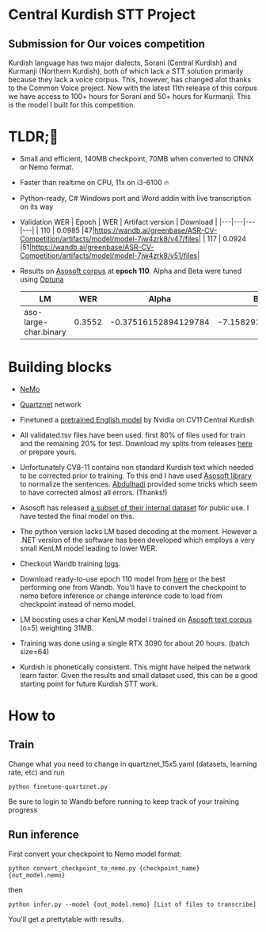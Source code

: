 
  

# Central Kurdish STT Project

  

## Submission for Our voices competition

  

  

Kurdish language has two major dialects, Sorani (Central Kurdish) and Kurmanji (Northern Kurdish), both of which lack a STT solution primarily because they lack a voice corpus. This, however, has changed alot thanks to the Common Voice project. Now with the latest 11th release of this corpus we have access to 100+ hours for Sorani and 50+ hours for Kurmanji. This is the model I built for this competition.

  

# TLDR;🤌

  

- Small and efficient, 140MB checkpoint, 70MB when converted to ONNX or Nemo format.

- Faster than realtime on CPU, 11x on i3-6100 🔥

- Python-ready, C# Windows port and Word addin with live transcription on its way

- Validation WER
  | Epoch | WER | Artifact version | Download |
  |---|---|---|---|
  | 110 | 0.0985 |47|https://wandb.ai/greenbase/ASR-CV-Competition/artifacts/model/model-7jw4zrk8/v47/files|
  | 117 | 0.0924 |51|https://wandb.ai/greenbase/ASR-CV-Competition/artifacts/model/model-7jw4zrk8/v51/files|

- Results on [Asosoft corpus](https://github.com/AsoSoft/AsoSoft-Speech-Corpus) at **epoch 110**. Alpha and Beta were tuned using [Optuna](https://github.com/optuna/optuna)

  | LM | WER | Alpha | Beta |
  |---|---|---|---|
  | aso-large-char.binary | 0.3552 |-0.37516152894129784|-7.158291775224047|

# Building blocks

  

- [NeMo](https://github.com/NVIDIA/NeMo)

- [Quartznet](https://arxiv.org/abs/1910.10261) network

- Finetuned a [pretrained English model](https://catalog.ngc.nvidia.com/orgs/nvidia/teams/nemo/models/stt_es_quartznet15x5) by Nvidia on CV11 Central Kurdish

- All validated.tsv files have been used. first 80% of files used for train and the remaining 20% for test. Download my splits from releases [here](https://github.com/dkakaie/our-voices-model-competition) or prepare yours.

- Unfortunately CV8-11 contains non standard Kurdish text which needed to be corrected prior to training. To this end I have used [Asosoft library](https://github.com/AsoSoft/AsoSoft-Library) to normalize the sentences. [Abdulhadi](https://github.com/hadihaji) provided some tricks which seem to have corrected almost all errors. (Thanks!)

- Asosoft has released [a subset of their internal dataset](https://github.com/AsoSoft/AsoSoft-Speech-Corpus) for public use. I have tested the final model on this.

- The python version lacks LM based decoding at the moment. However a .NET version of the software has been developed which employs a very small KenLM model leading to lower WER.

- Checkout Wandb training [logs](https://wandb.ai/greenbase/ASR-CV-Competition/runs/7jw4zrk8?workspace=user-).

- Download ready-to-use epoch 110 model from [here](https://github.com/dkakaie/our-voices-model-competition) or the best performing one from Wandb. You'll have to convert the checkpoint to nemo before inference or change inference code to load from checkpoint instead of nemo model.

- LM boosting uses a char KenLM model I trained on [Asosoft text corpus](https://github.com/AsoSoft/AsoSoft-Text-Corpus) (o=5) weighting 31MB.

- Training was done using a single RTX 3090 for about 20 hours. (batch size=64)

- Kurdish is phonetically consistent. This might have helped the network learn faster. Given the results and small dataset used, this can be a good starting point for future Kurdish STT work.

  

# How to

## Train

Change what you need to change in quartznet_15x5.yaml (datasets, learning rate, etc) and run

    python finetune-quartznet.py

Be sure to login to Wandb before running to keep track of your training progress

## Run inference
First convert your checkpoint to Nemo model format:

    python convert_checkpoint_to_nemo.py {checkpoint_name} {out_model.nemo}
then

    python infer.py --model {out_model.nemo} [List of files to transcribe]
You'll get a prettytable with results.
